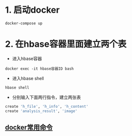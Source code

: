 # 1. 启动docker
```
docker-compose up
```
# 2. 在hbase容器里面建立两个表

- 进入hbase容器
```
docker exec -it hbase容器ID bash
```
- 进入hbase shell
```
hbase shell
```
- 分别输入下面两行指令，建立两张表

```bash
create 'h_file', 'h_info', 'h_content'
create 'analysis_result', 'image'
```
## [docker常用命令](https://colobu.com/2018/05/15/Stop-and-remove-all-docker-containers-and-images/)
